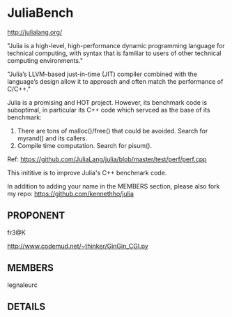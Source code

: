 JuliaBench
==============================================================
http://julialang.org/

"Julia is a high-level, high-performance dynamic programming language for technical computing, with syntax that is familiar to users of other technical computing environments."

 "Julia’s LLVM-based just-in-time (JIT) compiler combined with the language’s design allow it to approach and often match the performance of C/C++."

Julia is a promising and HOT project. However, its benchmark code is suboptimal, in particular its C++ code which servced as the base of its benchmark:
1. There are tons of malloc()/free() that could be avoided. Search for myrand() and its callers.
2. Compile time computation. Search for pisum().

Ref: https://github.com/JuliaLang/julia/blob/master/test/perf/perf.cpp

This inititive is to improve Julia's C++ benchmark code.

In addition to adding your name in the MEMBERS section, please also fork my repo: https://github.com/kennethho/julia

PROPONENT
---------

fr3@K

http://www.codemud.net/~thinker/GinGin_CGI.py

MEMBERS
-------

legnaleurc

DETAILS
-------


